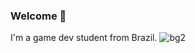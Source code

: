 ### Welcome 👋
I'm a game dev student from Brazil.
![bg2](https://github.com/DuduBertol/DuduBertol/assets/88258208/1fe91162-74b0-4bfd-ae9f-72e86ada0ccb)


<!--
**DuduBertol/DuduBertol** is a ✨ _special_ ✨ repository because its `README.md` (this file) appears on your GitHub profile.

Here are some ideas to get you started:

- 🔭 I’m currently working on ...
- 🌱 I’m currently learning ...
- 👯 I’m looking to collaborate on ...
- 🤔 I’m looking for help with ...
- 💬 Ask me about ...
- 📫 How to reach me: ...
- 😄 Pronouns: ...
- ⚡ Fun fact: ...
-->
